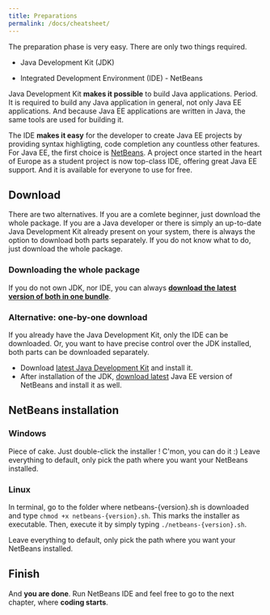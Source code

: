 ```yaml
---
title: Preparations
permalink: /docs/cheatsheet/
---
```


The preparation phase is very easy. There are only two things required.

- Java Development Kit (JDK) 

- Integrated Development Environment (IDE) - NetBeans

Java Development Kit **makes it possible** to build Java applications. Period. It is required to build any Java application in general, not only Java EE applications. And because Java EE applications are written in Java, the same tools are used for building it.

The IDE **makes it easy** for the developer to create Java EE projects by providing syntax highligting, code completion any countless other features. For Java EE, the first choice is [NetBeans](https://netbeans.org/). A project once started in the heart of Europe as a student project is now top-class IDE, offering great Java EE support. And it is available for everyone to use for free.


## Download
There are two alternatives. If you are a comlete beginner, just download the whole package. If you are a Java developer or there is simply an up-to-date Java Development Kit already present on your system, there is always the option to download both parts separately. If you do not know what to do, just download the whole package.

### Downloading the whole package

If you do not own JDK, nor IDE, you can always **[download the latest version of both in one bundle](http://www.oracle.com/technetwork/java/javase/downloads/jdk-netbeans-jsp-142931.html)**.

### Alternative: one-by-one download

If you already have the Java Development Kit, only the IDE can be downloaded. Or, you want to have precise control over the JDK installed, both parts can be downloaded separately.

- Download [latest Java Development Kit](http://www.oracle.com/technetwork/java/javase/downloads/index.html) and install it.
- After installation of the JDK, [download latest](https://netbeans.org/downloads/) Java EE version of NetBeans and install it as well.

## NetBeans installation

### Windows
Piece of cake. Just double-click the installer ! C'mon, you can do it :) Leave everything to default, only pick the path where you want your NetBeans installed.

### Linux
In terminal, go to the folder where netbeans-{version}.sh is downloaded and type `chmod +x netbeans-{version}.sh`. This marks the installer as executable. Then, execute it by simply typing `./netbeans-{version}.sh`.

Leave everything to default, only pick the path where you want your NetBeans installed.


## Finish

And **you are done**. Run NetBeans IDE and feel free to go to the next chapter, where **coding starts**.

